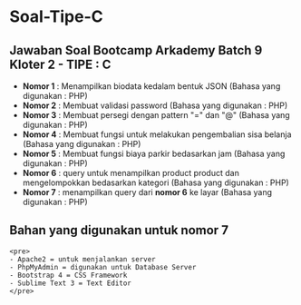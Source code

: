 # Soal-Tipe-C
<h2>Jawaban Soal Bootcamp Arkademy Batch 9 Kloter 2 - TIPE : C</h2>

<ul>
  <li><b>Nomor 1</b> : Menampilkan biodata kedalam bentuk JSON (Bahasa yang digunakan : PHP)</li>
  <li><b>Nomor 2</b> : Membuat validasi password (Bahasa yang digunakan : PHP)</li>
  <li><b>Nomor 3</b> : Membuat persegi dengan pattern "=" dan "@" (Bahasa yang digunakan : PHP)</li>
  <li><b>Nomor 4</b> : Membuat fungsi untuk melakukan pengembalian sisa belanja (Bahasa yang digunakan : PHP)</li>
  <li><b>Nomor 5</b> : Membuat fungsi biaya parkir bedasarkan jam (Bahasa yang digunakan : PHP)</li>
  <li><b>Nomor 6</b> : query untuk menampilkan product product dan mengelompokkan bedasarkan kategori (Bahasa yang digunakan : PHP)</li>
  <li><b>Nomor 7</b> : menampilkan query dari <b>nomor 6</b> ke layar (Bahasa yang digunakan : PHP)</li>
</ul>


## <h2>Bahan yang digunakan untuk nomor 7</h2>
```
<pre>
- Apache2 = untuk menjalankan server
- PhpMyAdmin = digunakan untuk Database Server
- Bootstrap 4 = CSS Framework
- Sublime Text 3 = Text Editor
</pre>
```

